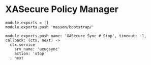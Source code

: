 

# XASecure Policy Manager

    module.exports = []
    module.exports.push 'masson/bootstrap/'

    module.exports.push name: 'XASecure Sync # Stop', timeout: -1, callback: (ctx, next) ->
      ctx.service
        srv_name: 'uxugsync'
        action: 'stop'
      , next
      

